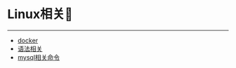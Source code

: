 # Linux相关:blue_heart:
---

* [docker](https://www.jianshu.com/p/801ad0013dbf)   
* [语法相关](https://github.com/12313kaihuang/Notes/blob/master/Linux/grammar.md)  
* [mysql相关命令](https://github.com/12313kaihuang/Notes/blob/master/Linux/mysql.md)

